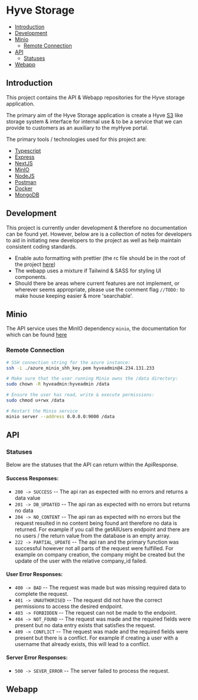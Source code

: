 # Hyve Storage

- [Introduction](#introduction)
- [Development](#development)
- [Minio](#minio)
  - [Remote Connection](#remote-connection)
- [API](#api)
  - [Statuses](#statuses)
- [Webapp](#webapp)

## Introduction

This project contains the API & Webapp repositories for the Hyve storage application.

The primary aim of the Hyve Storage application is create a Hyve [S3](https://aws.amazon.com/s3/) like storage system & interface for internal use & to be a service that we can provide to customers as an auxiliary to the myHyve portal.

The primary tools / technologies used for this project are:

- [Typescript](https://www.typescriptlang.org/)
- [Express](https://expressjs.com/)
- [NextJS](https://nextjs.org/)
- [MinIO](https://www.min.io/)
- [NodeJS]()
- [Postman]()
- [Docker]()
- [MongoDB]()

## Development

This project is currently under development & therefore no documentation can be found yet. However, below are is a collection of notes for developers to aid in initiating new developers to the project as well as help maintain consistent coding standards.

- Enable auto formatting with prettier (the rc file should be in the root of the project [here](./.prettierrc.yml))
- The webapp uses a mixture if Tailwind & SASS for styling UI components.
- Should there be areas where current features are not implement, or wherever seems appropriate, please use the comment flag `//TODO:` to make house keeping easier & more 'searchable'.

## Minio

The API service uses the MinIO dependency `minio`, the documentation for which can be found [here](https://github.com/minio/minio-js)

### Remote Connection

```bash
# SSH connection string for the azure instance:
ssh -i ./azure_minio_shh_key.pem hyveadmin@4.234.131.233

# Make sure that the user running Minio owns the /data directory:
sudo chown -R hyveadmin:hyveadmin /data

# Ensure the user has read, write & execute permissions:
sudo chmod u+rwx /data

# Restart the Minio service
minio server --address 0.0.0.0:9000 /data
```

## API

### Statuses

Below are the statuses that the API can return within the ApiResponse.

#### Success Responses:

- `200 -> SUCCESS` -- The api ran as expected with no errors and returns a data value
- `201 -> DB_UPDATED` -- The api ran as expected with no errors but returns no data
- `204 -> NO_CONTENT` -- The api ran as expected with no errors but the request resulted in no content being found ant therefore no data is returned. For example if you call the getAllUsers endpoint and there are no users / the return value from the database is an empty array.
- `222 -> PARTIAL_UPDATE` -- The api ran and the primary function was successful however not all parts of the request were fulfilled. For example on company creation, the company might be created but the update of the user with the relative company_id failed.

#### User Error Responses:

- `400 -> BAD` -- The request was made but was missing required data to complete the request.
- `401 -> UNAUTHORISED` -- The request did not have the correct permissions to access the desired endpoint.
- `403 -> FORBIDDEN` -- The request can not be made to the endpoint.
- `404 -> NOT_FOUND` -- The request was made and the required fields were present but no data entry exists that satisfies the request.
- `409 -> CONFLICT` -- The request was made and the required fields were present but there is a conflict. For example if creating a user with a username that already exists, this will lead to a conflict.

#### Server Error Responses:

- `500 -> SEVER_ERROR` -- The server failed to process the request.

## Webapp
